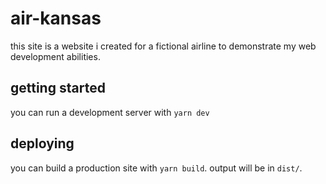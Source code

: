 # air-kansas

this site is a website i created for a fictional airline to demonstrate my web 
development abilities.

## getting started

you can run a development server with `yarn dev`

## deploying

you can build a production site with `yarn build`. output will be in `dist/`.
